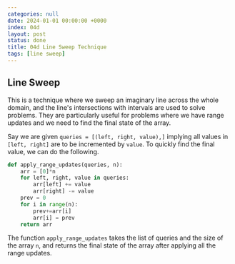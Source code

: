 ```yaml
---
categories: null
date: 2024-01-01 00:00:00 +0000
index: 04d
layout: post
status: done
title: 04d Line Sweep Technique
tags: [line sweep]
---
```


## Line Sweep
This is a technique where we sweep an imaginary line across the whole domain, and the line's intersections with intervals are used to solve problems. They are particularly useful for problems where we have range updates and we need to find the final state of the array.

Say we are given `queries = [(left, right, value),]` implying all values in `[left, right]` are to be incremented by `value`. To quickly find the final value, we can do the following.

```python
def apply_range_updates(queries, n):
    arr = [0]*n
    for left, right, value in queries:
        arr[left] += value
        arr[right] -= value
    prev = 0
    for i in range(n):
        prev+=arr[i]
        arr[i] = prev
    return arr
```

The function `apply_range_updates` takes the list of queries and the size of the array `n`, and returns the final state of the array after applying all the range updates.
